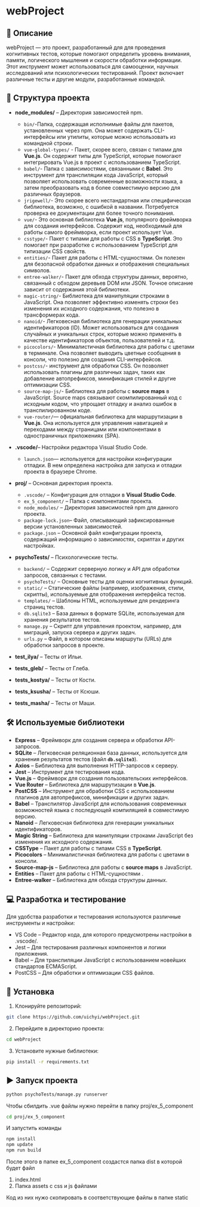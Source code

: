 # webProject

## 📌 Описание
webProject — это проект, разработанный для  для проведения когнитивных тестов, которые помогают определить уровень внимания, памяти, логического мышления и скорости обработки информации. 
Этот инструмент может использоваться для самооценки, научных исследований или психологических тестирований.
Проект включает различные тесты и другие модули, разработанные командой.

## 📂 Структура проекта
- **node_modules/** – Директория зависимостей npm.
  - `bin/`-Папка, содержащая исполнимые файлы для пакетов, установленных через npm. Она может содержать CLI-интерфейсы или утилиты, которые можно использовать из командной строки.
  - `vue-global-types/` - Пакет, скорее всего, связан с типами для **Vue.js**. Он содержит типы для TypeScript, которые помогают интегрировать Vue.js в проект с использованием TypeScript.
  - `babel/`-  Папка с зависимостями, связанными с **Babel**. Это инструмент для транспиляции кода JavaScript, который позволяет использовать современные возможности языка, а затем преобразовать код в более совместимую версию для различных браузеров.
  - `jrigewell/`- Это скорее всего нестандартная или специфическая библиотека, возможно, с ошибкой в названии. Потребуется проверка ее документации для более точного понимания.
  - `vue/`- Это основная библиотека **Vue.js**, популярного фреймворка для создания интерфейсов. Содержит код, необходимый для работы самого фреймворка, если проект использует Vue.
  - `csstype/`- Пакет с типами для работы с CSS в **TypeScript**. Это помогает при разработке с использованием TypeScript для типизации CSS свойств.
  - `entities/`-  Пакет для работы с HTML-сущностями. Он полезен для безопасной обработки данных и отображения специальных символов.
  - `entree-walker/`- Пакет для обхода структуры данных, вероятно, связанный с обходом деревьев DOM или JSON. Точное описание зависит от содержания этой библиотеки.
  - `magic-string/`- Библиотека для манипуляции строками в JavaScript. Она позволяет эффективно изменять строки без изменения их исходного содержания, что полезно в трансформерах кода.
  - `nanoid/`- Легковесная библиотека для генерации уникальных идентификаторов (ID). Может использоваться для создания случайных и уникальных строк, которые можно применять в качестве идентификаторов объектов, пользователей и т.д.
  - `picocolors/`- Минималистичная библиотека для работы с цветами в терминале. Она позволяет выводить цветные сообщения в консоли, что полезно для создания CLI-интерфейсов.
  - `postcss/`-  инструмент для обработки CSS. Он позволяет использовать плагины для различных задач, таких как добавление автопрефиксов, минификация стилей и другие оптимизации CSS.
  - `source-map-js/`- Библиотека для работы с **source maps** в JavaScript. Source maps связывают скомпилированный код с исходным кодом, что упрощает отладку и анализ ошибок в транспилированном коде.
  - `vue-router/`— официальная библиотека для маршрутизации в **Vue.js**. Она используется для управления навигацией и переходами между страницами или компонентами в одностраничных приложениях (SPA).

- **.vscode/**– Настройки редактора Visual Studio Code.
  - `launch.json`— используется для настройки конфигурации отладки. В нем определена настройка для запуска и отладки проекта в браузере Chrome.
- **proj/** – Основная директория проекта.
    - `.vscode/` – Конфигурация для отладки в **Visual Studio Code**.
    - `ex_5_component/` – Папка с компонентами проекта.
    - `node_modules/` – Директория зависимостей npm для данного проекта.
    - `package-lock.json`– Файл, описывающий зафиксированные версии установленных зависимостей.
    - `package.json` – Основной файл конфигурации проекта, содержащий информацию о зависимостях, скриптах и других настройках.
- **psychoTests/** – Психологические тесты.
    - `backend/` – Содержит серверную логику и API для обработки запросов, связанных с тестами.
    - `psychoTests/` – Основные тесты для оценки когнитивных функций.
    - `static/` – Статические файлы (например, изображения, стили, скрипты), используемые для отображения интерфейса тестов.
    - `templates/` – Шаблоны HTML, используемые для рендеринга страниц тестов.
    - `db.sqlite3` – База данных в формате SQLite, используемая для хранения результатов тестов.
    - `manage.py` – Скрипт для управления проектом, например, для миграций, запуска сервера и других задач.
    - `urls.py` – Файл, в котором описаны маршруты (URLs) для обработки запросов в проекте.
- **test_ilya/** – Тесты от Ильи.
- **tests_gleb/** – Тесты от Глеба.
- **tests_kostya/** – Тесты от Кости.
- **tests_ksusha/** – Тесты от Ксюши.
- **tests_masha/** – Тесты от Маши.

## 🛠 Используемые библиотеки
- **Express** – Фреймворк для создания сервера и обработки API-запросов.
- **SQLite** – Легковесная реляционная база данных, используется для хранения результатов тестов (файл **`db.sqlite3`**).
- **Axios** – Библиотека для выполнения HTTP-запросов к серверу.
- **Jest** – Инструмент для тестирования кода.
- **Vue.js** – Фреймворк для создания пользовательских интерфейсов.
- **Vue Router** – Библиотека для маршрутизации в **Vue.js**.
- **PostCSS** – Инструмент для обработки CSS с использованием плагинов для автопрефиксов, минификации и других задач.
- **Babel** – Транспилятор JavaScript для использования современных возможностей языка с последующей компиляцией в совместимую версию.
- **Nanoid** – Легковесная библиотека для генерации уникальных идентификаторов.
- **Magic String** – Библиотека для манипуляции строками JavaScript без изменения их исходного содержания.
- **CSSType** – Пакет для работы с типами CSS в **TypeScript**.
- **Picocolors** – Минималистичная библиотека для работы с цветами в консоли.
- **Source-map-js** – Библиотека для работы с **source maps** в JavaScript.
- **Entities** – Пакет для работы с HTML-сущностями .
- **Entree-walker** – Библиотека для обхода структуры данных.

## 💻 Разработка и тестирование
Для удобства разработки и тестирования используются различные инструменты и настройки:

- VS Code – Редактор кода, для которого предусмотрены настройки в .vscode/.
- Jest – Для тестирования различных компонентов и логики приложения.
- Babel – Для транспиляции JavaScript с использованием новейших стандартов ECMAScript.
- PostCSS – Для обработки и оптимизации CSS файлов.



## 📌 Установка
1. Клонируйте репозиторий:
```bash
git clone https://github.com/uichyi/webProject.git
```
2. Перейдите в директорию проекта:
```bash
cd webProject
```
3. Установите нужные библиотеки:
```bash
pip install -r requirements.txt
``` 

## ▶ Запуск проекта
```bash
python psychoTests/manage.py runserver
```

Чтобы сбилдить .vue файлы нужно перейти в папку proj/ex_5_component
```bash
cd proj/ex_5_component
```
И запустить команды 
```bash
npm install
npm update
npm run build
```
После этого в папке ex_5_component создастся папка dist в которой будет файл
1) index.html
2) Папка assets c css и js файлами

Код из них нужо скопировать в соответствующие файлы в папке static
